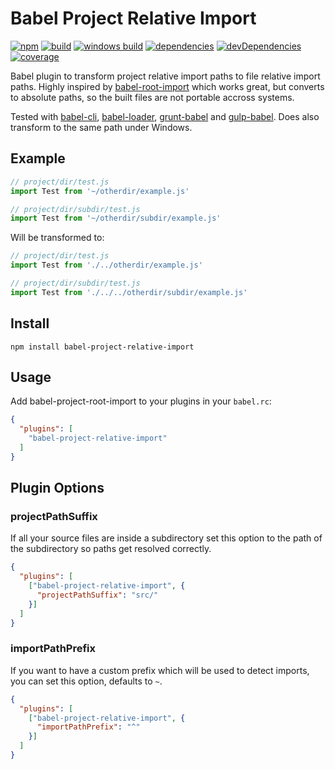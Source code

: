 # Babel Project Relative Import

[![npm][npm-badge]][npm-url]
[![build][travis-badge]][travis-url]
[![windows build][appveyor-badge]][appveyor-url]
[![dependencies][david-badge]][david-url]
[![devDependencies][david-dev-badge]][david-dev-url]
[![coverage][coverage-badge]][coverage-url]

Babel plugin to transform project relative import paths to file relative import paths.
Highly inspired by [babel-root-import](https://github.com/michaelzoidl/babel-root-import)
which works great, but converts to absolute paths, so the built files are not
portable accross systems.

Tested with [babel-cli](https://www.npmjs.com/package/babel-cli),
[babel-loader](https://www.npmjs.com/package/babel-loader),
[grunt-babel](https://www.npmjs.com/package/grunt-babel) and
[gulp-babel](https://www.npmjs.com/package/gulp-babel).
Does also transform to the same path under Windows.

## Example

```javascript
// project/dir/test.js
import Test from '~/otherdir/example.js'

// project/dir/subdir/test.js
import Test from '~/otherdir/subdir/example.js'
```
Will be transformed to:
```javascript
// project/dir/test.js
import Test from './../otherdir/example.js'

// project/dir/subdir/test.js
import Test from './../../otherdir/subdir/example.js'
```

## Install

```
npm install babel-project-relative-import
```

## Usage

Add babel-project-root-import to your plugins in your `babel.rc`:

```json
{
  "plugins": [
    "babel-project-relative-import"
  ]
}
```

## Plugin Options

### projectPathSuffix

If all your source files are inside a subdirectory set this option to the path
of the subdirectory so paths get resolved correctly.

```json
{
  "plugins": [
    ["babel-project-relative-import", {
      "projectPathSuffix": "src/"
    }]
  ]
}
```

### importPathPrefix

If you want to have a custom prefix which will be used to detect imports, you
can set this option, defaults to `~`.

```json
{
  "plugins": [
    ["babel-project-relative-import", {
      "importPathPrefix": "^"
    }]
  ]
}
```

[npm-url]: https://www.npmjs.com/package/babel-project-relative-import
[npm-badge]: https://img.shields.io/npm/v/babel-project-relative-import.svg

[travis-url]: https://travis-ci.org/per2plex/babel-project-relative-import
[travis-badge]: https://img.shields.io/travis/per2plex/babel-project-relative-import/master.svg

[appveyor-url]: https://ci.appveyor.com/project/per2plex/babel-project-relative-import
[appveyor-badge]: https://img.shields.io/appveyor/ci/per2plex/babel-project-relative-import.svg?label=windows%20build

[david-dev-url]: https://david-dm.org/per2plex/babel-project-relative-import
[david-dev-badge]: https://img.shields.io/david/dev/per2plex/babel-project-relative-import.svg

[david-url]: https://david-dm.org/per2plex/babel-project-relative-import
[david-badge]: https://img.shields.io/david/per2plex/babel-project-relative-import.svg

[coverage-url]: https://coveralls.io/github/per2plex/babel-project-relative-import
[coverage-badge]: https://img.shields.io/coveralls/per2plex/babel-project-relative-import/master.svg
